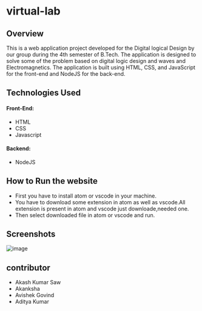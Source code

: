 # virtual-lab

## Overview

This is a web application project developed for the Digital logical Design by our group during the 4th semester of B.Tech. 
The application is designed to solve some of the problem based on digital logic design and waves and Electromagnetics. 
The application is built using HTML, CSS, and JavaScript for the front-end and NodeJS for the back-end.

 ## Technologies Used

#### Front-End:

* HTML
* CSS
* Javascript

#### Backend:

* NodeJS

## How to Run the website

* First you have to install atom or vscode in your machine.
* You have to download some extension in atom as well as vscode.All extension is present in atom and vscode just downloade,needed one.
* Then select downloaded file in atom or vscode and run.

## Screenshots
![image](https://github.com/Akash8292/virtual-lab/assets/97883391/b8be3415-3806-41ed-81a3-153a9377cc85) 

## contributor
* Akash Kumar Saw
* Akanksha
* Avishek Govind
* Aditya Kumar



